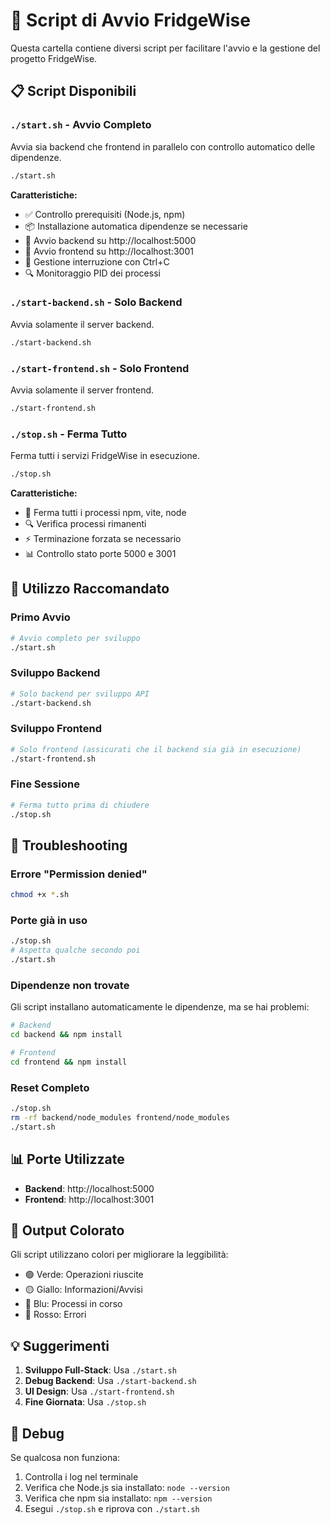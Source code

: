 # 🚀 Script di Avvio FridgeWise

Questa cartella contiene diversi script per facilitare l'avvio e la gestione del progetto FridgeWise.

## 📋 Script Disponibili

### `./start.sh` - Avvio Completo
Avvia sia backend che frontend in parallelo con controllo automatico delle dipendenze.

```bash
./start.sh
```

**Caratteristiche:**
- ✅ Controllo prerequisiti (Node.js, npm)
- 📦 Installazione automatica dipendenze se necessarie
- 🔧 Avvio backend su http://localhost:5000
- 🎨 Avvio frontend su http://localhost:3001
- 🛑 Gestione interruzione con Ctrl+C
- 🔍 Monitoraggio PID dei processi

### `./start-backend.sh` - Solo Backend
Avvia solamente il server backend.

```bash
./start-backend.sh
```

### `./start-frontend.sh` - Solo Frontend  
Avvia solamente il server frontend.

```bash
./start-frontend.sh
```

### `./stop.sh` - Ferma Tutto
Ferma tutti i servizi FridgeWise in esecuzione.

```bash
./stop.sh
```

**Caratteristiche:**
- 🛑 Ferma tutti i processi npm, vite, node
- 🔍 Verifica processi rimanenti
- ⚡ Terminazione forzata se necessario
- 📊 Controllo stato porte 5000 e 3001

## 🎯 Utilizzo Raccomandato

### Primo Avvio
```bash
# Avvio completo per sviluppo
./start.sh
```

### Sviluppo Backend
```bash
# Solo backend per sviluppo API
./start-backend.sh
```

### Sviluppo Frontend
```bash
# Solo frontend (assicurati che il backend sia già in esecuzione)
./start-frontend.sh
```

### Fine Sessione
```bash
# Ferma tutto prima di chiudere
./stop.sh
```

## 🔧 Troubleshooting

### Errore "Permission denied"
```bash
chmod +x *.sh
```

### Porte già in uso
```bash
./stop.sh
# Aspetta qualche secondo poi
./start.sh
```

### Dipendenze non trovate
Gli script installano automaticamente le dipendenze, ma se hai problemi:

```bash
# Backend
cd backend && npm install

# Frontend  
cd frontend && npm install
```

### Reset Completo
```bash
./stop.sh
rm -rf backend/node_modules frontend/node_modules
./start.sh
```

## 📊 Porte Utilizzate

- **Backend**: http://localhost:5000
- **Frontend**: http://localhost:3001

## 🎨 Output Colorato

Gli script utilizzano colori per migliorare la leggibilità:
- 🟢 Verde: Operazioni riuscite
- 🟡 Giallo: Informazioni/Avvisi
- 🔵 Blu: Processi in corso
- 🔴 Rosso: Errori

## 💡 Suggerimenti

1. **Sviluppo Full-Stack**: Usa `./start.sh`
2. **Debug Backend**: Usa `./start-backend.sh` 
3. **UI Design**: Usa `./start-frontend.sh`
4. **Fine Giornata**: Usa `./stop.sh`

## 🐛 Debug

Se qualcosa non funziona:

1. Controlla i log nel terminale
2. Verifica che Node.js sia installato: `node --version`
3. Verifica che npm sia installato: `npm --version`
4. Esegui `./stop.sh` e riprova con `./start.sh`

